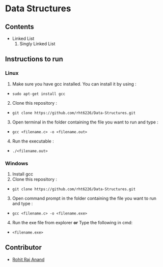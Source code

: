 # Data Structures

## Contents
- Linked List
    1. Singly Linked List

## Instructions to run

### Linux
1. Make sure you have gcc installed. You can install it by using :
 - `sudo apt-get install gcc`
2. Clone this repository :
 - `git clone https://github.com/rht6226/Data-Structures.git`
3. Open terminal in the folder containing the file you want to run and type :
 - `gcc <filename.c> -o <filename.out>`
4. Run the executable :
 - `./<filename.out>`

### Windows 
1. Install gcc
2. Clone this repository :
 - `git clone https://github.com/rht6226/Data-Structures.git`
3. Open command prompt in the folder containing the file you want to run and type :
 - `gcc <filename.c> -o <filename.exe>`
4. Run the exe file from explorer **or** Type the following in cmd:
 - `<filename.exe>`


## Contributor
- [Rohit Raj Anand](https://github.com/rht6226)